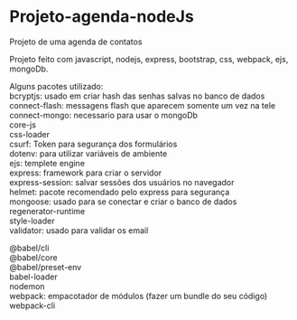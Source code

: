 # Projeto-agenda-nodeJs
Projeto de uma agenda de contatos

Projeto feito com javascript, nodejs, express, bootstrap, css, webpack, ejs, mongoDb.

Alguns pacotes utilizado: <br>
bcryptjs: usado em criar hash das senhas salvas no banco de dados <br>
connect-flash: messagens flash que aparecem somente um vez na tele <br>
connect-mongo: necessario para usar o mongoDb <br>
core-js <br>
css-loader <br>
csurf: Token para segurança dos formulários <br>
dotenv: para utilizar variáveis de ambiente <br>
ejs: templete engine <br>
express: framework para criar o servidor <br>
express-session: salvar sessões dos usuários no navegador <br>
helmet: pacote recomendado pelo express para segurança <br>
mongoose: usado para se conectar e criar o banco de dados <br>
regenerator-runtime <br>
style-loader <br>
validator: usado para validar os email <br>

@babel/cli <br>
@babel/core <br>
@babel/preset-env <br>
babel-loader <br>
nodemon <br>
webpack: empacotador de módulos (fazer um bundle do seu código) <br>
webpack-cli <br>


